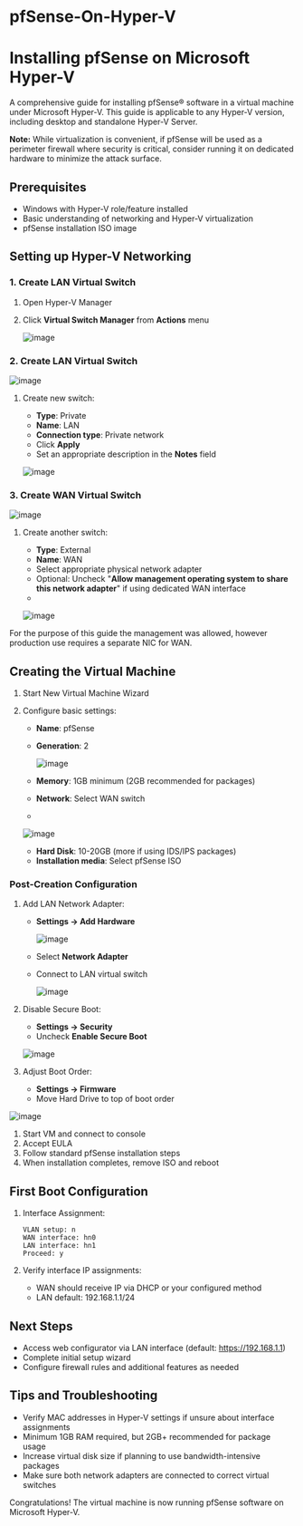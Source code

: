 # pfSense-On-Hyper-V 

# Installing pfSense on Microsoft Hyper-V

A comprehensive guide for installing pfSense® software in a virtual machine under Microsoft Hyper-V. This guide is applicable to any Hyper-V version, including desktop and standalone Hyper-V Server.

 **Note:** While virtualization is convenient, if pfSense will be used as a perimeter firewall where security is critical, consider running it on dedicated hardware to minimize the attack surface.

## Prerequisites

- Windows with Hyper-V role/feature installed
- Basic understanding of networking and Hyper-V virtualization
- pfSense installation ISO image

## Setting up Hyper-V Networking

### 1. Create LAN Virtual Switch
1. Open Hyper-V Manager
2. Click **Virtual Switch Manager** from **Actions** menu
   
   ![image](https://github.com/user-attachments/assets/dec29713-6d0d-42de-8ec1-a26d34a67f68)

### 2. Create LAN Virtual Switch

   ![image](https://github.com/user-attachments/assets/f69be430-a835-40d0-8a66-fc937f15f177)
 
1. Create new switch:
   - **Type**: Private
   - **Name**: LAN
   - **Connection type**: Private network
   - Click **Apply**
   - Set an appropriate description in the **Notes** field 
   

    ![image](https://github.com/user-attachments/assets/c3ec04eb-8221-4bed-9da0-4b573106f86c)
   

### 3. Create WAN Virtual Switch



   ![image](https://github.com/user-attachments/assets/b4ed8bdd-273f-45f4-9abd-a8db1ba1550d)
    

1. Create another switch: 
   - **Type**: External
   - **Name**: WAN
   - Select appropriate physical network adapter
   - Optional: Uncheck "**Allow management operating system to share this network adapter**" if using dedicated WAN interface
   - 

    ![image](https://github.com/user-attachments/assets/741738ad-603b-4034-9bb5-8aea845f5063)
   

For the purpose of this guide the management was allowed, however production use requires a separate NIC for WAN.
 
## Creating the Virtual Machine

1. Start New Virtual Machine Wizard
2. Configure basic settings:
   - **Name**: pfSense
   - **Generation**: 2

     ![image](https://github.com/user-attachments/assets/04dce181-44d8-40c2-9b02-f3deec419e3d)

   - **Memory**: 1GB minimum (2GB recommended for packages)
   - **Network**: Select WAN switch
   - 

      ![image](https://github.com/user-attachments/assets/4a480f42-6c5a-4c15-9712-00eddfa42a5b)

     

   - **Hard Disk**: 10-20GB (more if using IDS/IPS packages)
   - **Installation media**: Select pfSense ISO

### Post-Creation Configuration

1. Add LAN Network Adapter:
   - **Settings → Add Hardware**
     
 
     ![image](https://github.com/user-attachments/assets/f1a43042-a4af-4fa4-9b66-08e5b463d871)
     

   - Select **Network Adapter**
   - Connect to LAN virtual switch
     

      ![image](https://github.com/user-attachments/assets/19072ee2-e960-446a-bc66-ca69fd2a9635)


1. Disable Secure Boot:
   - **Settings → Security**
   - Uncheck **Enable Secure Boot**
  

    ![image](https://github.com/user-attachments/assets/09398d2b-4178-4e92-8cae-3b6b3cb35008)


2. Adjust Boot Order:
   - **Settings → Firmware**
   - Move Hard Drive to top of boot order

   
 ![image](https://github.com/user-attachments/assets/51d3f281-ec60-4f3c-8d74-0f2c6db4fe68)


1. Start VM and connect to console
2. Accept EULA
3. Follow standard pfSense installation steps
4. When installation completes, remove ISO and reboot

## First Boot Configuration

1. Interface Assignment:

   ```
   VLAN setup: n
   WAN interface: hn0
   LAN interface: hn1
   Proceed: y
   ```

3. Verify interface IP assignments:
   - WAN should receive IP via DHCP or your configured method
   - LAN default: 192.168.1.1/24

## Next Steps

- Access web configurator via LAN interface (default: https://192.168.1.1)
- Complete initial setup wizard
- Configure firewall rules and additional features as needed

## Tips and Troubleshooting

- Verify MAC addresses in Hyper-V settings if unsure about interface assignments
- Minimum 1GB RAM required, but 2GB+ recommended for package usage
- Increase virtual disk size if planning to use bandwidth-intensive packages
- Make sure both network adapters are connected to correct virtual switches

Congratulations! The virtual machine is now running pfSense software on Microsoft Hyper-V.
